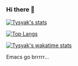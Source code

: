 ### Hi there 👋

[![Tysyak's stats](https://github-readme-stats.vercel.app/api?username=tysyak&count_private=false&show_icons=true&theme=radical&hide_rank=false)](https://github.com/anuraghazra/github-readme-stats)

[![Top Langs](https://github-readme-stats.vercel.app/api/top-langs/?username=tysyak)](https://github.com/anuraghazra/github-readme-stats)

[![Tysyak's wakatime stats](https://github-readme-stats.vercel.app/api/wakatime?username=tysyak)](https://github.com/anuraghazra/github-readme-stats)


Emacs go brrrrr...

<!--
**tysyak/tysyak** is a ✨ _special_ ✨ repository because its `README.md` (this file) appears on your GitHub profile.

Here are some ideas to get you started:

- 🔭 I’m currently working on ...
- 🌱 I’m currently learning ...
- 👯 I’m looking to collaborate on ...
- 🤔 I’m looking for help with ...
- 💬 Ask me about ...
- 📫 How to reach me: ...
- 😄 Pronouns: ...
- ⚡ Fun fact: ...
-->

